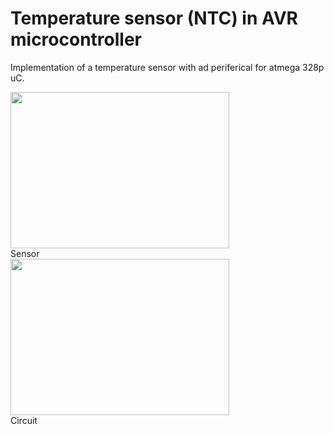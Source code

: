 # Temperature sensor (NTC) in AVR microcontroller

Implementation of a temperature sensor with ad periferical for atmega 328p uC.

<img src="https://i.imgur.com/lyljjBa.jpg" width="350" height="250">
<figcaption>Sensor</figcaption>

<img src="https://i.imgur.com/YaiIhPr.png" width="350" height="250">
<figcaption>Circuit</figcaption>
